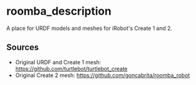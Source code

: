 # roomba_description

A place for URDF models and meshes for iRobot's Create 1 and 2.

## Sources

* Original URDF and Create 1 mesh:  https://github.com/turtlebot/turtlebot_create
* Original Create 2 mesh:  https://github.com/goncabrita/roomba_robot
